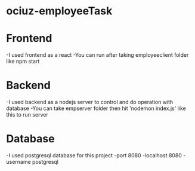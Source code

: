 # ociuz-employeeTask
# Frontend
   -I used frontend as a react
   -You can run after taking employeeclient folder like npm start

# Backend
  -I used backend as a nodejs server to control and do operation with database
  -You can take empserver folder then hit 'nodemon index.js' like this to run server

# Database
 -I used postgresql database for this project
 -port 8080
 -localhost 8080
 -username  postgresql

  

   
